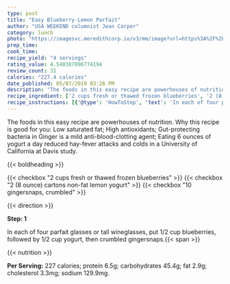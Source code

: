 ```yaml
---
type: post
title: "Easy Blueberry-Lemon Parfait"
author: "USA WEEKEND columnist Jean Carper"
category: lunch
photo: "https://imagesvc.meredithcorp.io/v3/mm/image?url=https%3A%2F%2Fimages.media-allrecipes.com%2Fuserphotos%2F415892.jpg"
prep_time: 
cook_time: 
recipe_yield: "4 servings"
rating_value: 4.548387096774194
review_count: 31
calories: "227.4 calories"
date_published: 05/07/2019 03:26 PM
description: "The foods in this easy recipe are powerhouses of nutrition. Why this recipe is good for you:   Low saturated fat;   High antioxidants;   Gut-protecting bacteria in Ginger is a mild anti-blood-clotting agent;   Eating 6 ounces of yogurt a day reduced hay-fever attacks and colds in a University of California at Davis study."
recipe_ingredient: ['2 cups fresh or thawed frozen blueberries', '2 (8 ounce) cartons non-fat lemon yogurt ', '10 gingersnaps, crumbled']
recipe_instructions: [{'@type': 'HowToStep', 'text': 'In each of four parfait glasses or tall wineglasses, put 1/2 cup blueberries, followed by 1/2 cup yogurt, then crumbled gingersnaps.\n'}]
---
```


The foods in this easy recipe are powerhouses of nutrition. Why this recipe is good for you:   Low saturated fat;   High antioxidants;   Gut-protecting bacteria in Ginger is a mild anti-blood-clotting agent;   Eating 6 ounces of yogurt a day reduced hay-fever attacks and colds in a University of California at Davis study. 

{{< boldheading >}}

{{< checkbox "2 cups fresh or thawed frozen blueberries" >}}
{{< checkbox "2 (8 ounce) cartons non-fat lemon yogurt" >}}
{{< checkbox "10  gingersnaps, crumbled" >}}


{{< direction >}}

**Step: 1**

In each of four parfait glasses or tall wineglasses, put 1/2 cup blueberries, followed by 1/2 cup yogurt, then crumbled gingersnaps.{{< span >}}

{{< nutrition >}}

**Per Serving:** 227 calories; protein 6.5g; carbohydrates 45.4g; fat 2.9g; cholesterol 3.3mg; sodium 129.9mg.